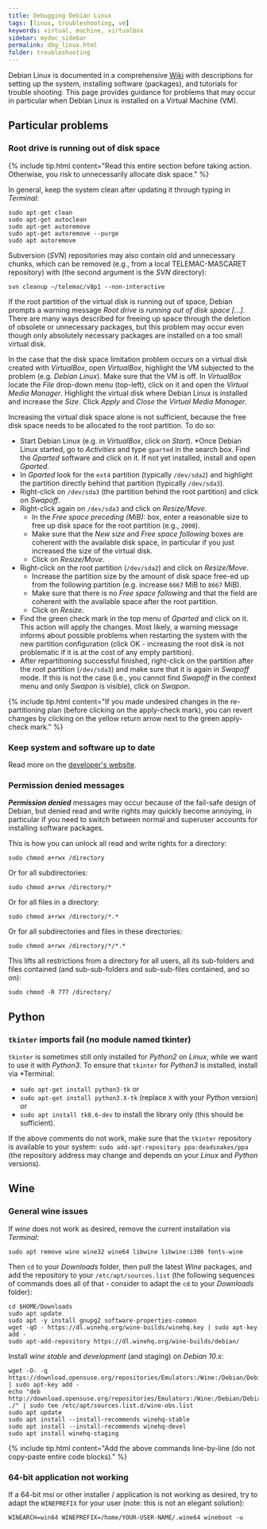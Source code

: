 ```yaml
---
title: Debugging Debian Linux
tags: [linux, troubleshooting, vm]
keywords: virtual, machine, virtualbox
sidebar: mydoc_sidebar
permalink: dbg_linux.html
folder: troubleshooting
---
```


Debian Linux is documented in a comprehensive [Wiki](https://wiki.debian.org/) with descriptions for setting up the system, installing software (packages), and tutorials for trouble shooting. This page provides guidance for problems that may occur in particular when Debian Linux is installed on a Virtual Machine (VM). 

## Particular problems

### Root drive is running out of disk space

{% include tip.html content="Read this entire section before taking action. Otherwise, you risk to unnecessarily allocate disk space." %}

In general, keep the system clean after updating it through typing in *Terminal*:

```
sudo apt-get clean
sudo apt-get autoclean
sudo apt-get autoremove
sudo apt-get autoremove --purge
sudo apt autoremove
```

Subversion (*SVN*) repositories may also contain old and unnecessary chunks, which can be removed (e.g., from a local TELEMAC-MASCARET repository) with (the second argument is the *SVN* directory):

```
svn cleanup ~/telemac/v8p1 --non-interactive
```

If the root partition of the virtual disk is running out of space, Debian prompts a warning message *Root drive is running out of disk space [...]*. There are many ways described for freeing up space through the deletion of obsolete or unnecessary packages, but this problem may occur even though only absolutely necessary packages are installed on a too small virtual disk.

In the case that the disk space limitation problem occurs on a virtual disk created with *VirtualBox*, open *VirtualBox*, highlight the VM subjected to the problem (e.g. *Debian Linux*). Make sure that the VM is off. In *VirtualBox* locate the *File* drop-down menu (top-left), click on it and open the *Virtual Media Manager*. Highlight the virtual disk where Debian Linux is installed and increase the *Size*. Click *Apply* and *Close* the *Virtual Media Manager*.

Increasing the virtual disk space alone is not sufficient, because the free disk space needs to be allocated to the root partition. To do so:
* Start Debian Linux (e.g. in *VirtualBox*, click on *Start*).
*Once Debian Linux started, go to *Activities* and type `gparted` in the search box. Find the *Gparted* software and click on it. If not yet installed, install and open *Gparted*.
* In *Gparted* look for the `ext4` partition (typically `/dev/sda2`) and highlight the partition directly behind that partition (typically `/dev/sda3`).
* Right-click on `/dev/sda3` (the partition behind the root partition) and click on *Swapoff*.
* Right-click again on `/dev/sda3` and click on *Resize/Move*.
    + In the *Free space preceding (MiB):* box, enter a reasonable size to free up disk space for the root partition (e.g., `2000`).
    + Make sure that the *New size* and *Free space following* boxes are coherent with the available disk space, in particular if you just increased the size of the virtual disk.
    + Click on *Resize/Move*.
* Right-click on the root partition (`/dev/sda2`) and click on *Resize/Move*.
    + Increase the partition size by the amount of disk space free-ed up from the following partition (e.g. increase `6667` MiB to `8667` MiB).
    + Make sure that there is no *Free space following* and that the field are coherent with the available space after the root partition.
    + Click on *Resize*.
* Find the green check mark in the top menu of *Gparted* and click on it. This action will apply the changes. Most likely, a warning message informs about possible problems when restarting the system with the new partition configuration (click OK - increasing the root disk is not problematic if it is at the cost of any empty partition).
* After repartitioning successful finished, right-click on the partition after the root partition (`/dev/sda3`) and make sure that it is again in *Swapoff* mode. If this is not the case (i.e., you cannot find *Swapoff* in the context menu and only *Swapon* is visible), click on *Swapon*.  

{% include tip.html content="If you made undesired changes in the re-partitioning plan (before clicking on the apply-check mark), you can revert changes by clicking on the yellow return arrow next to the green apply-check mark." %}


### Keep system and software up to date

Read more on the [developer's website](https://www.debian.org/doc/manuals/debian-faq/uptodate.en.html).

### Permission denied messages

***Permission denied*** messages may occur because of the fail-safe design of Debian, but denied read and write rights may quickly become annoying, in particular if you need to switch between normal and superuser accounts for installing software packages.

This is how you can unlock all read and write rights for a directory:

```
sudo chmod a+rwx /directory
```

Or for all subdirectories:

```
sudo chmod a+rwx /directory/*
```

Or for all files in a directory:

```
sudo chmod a+rwx /directory/*.*
```

Or for all subdirectories and files in these directories:
```
sudo chmod a+rwx /directory/*/*.*
```

This lifts all restrictions from a directory for all users, all its sub-folders and files contained (and sub-sub-folders and sub-sub-files contained, and so on):

```
sudo chmod -R 777 /directory/
```

## Python 

### `tkinter` imports fail (no module named tkinter)

`tkinter` is sometimes still only installed for *Python2* on *Linux*, while we want to use it with *Python3*. To ensure that `tkinter` for *Python3* is installed, install via *Terminal:
 
 * `sudo apt-get install python3-tk`  or 
 * `sudo apt-get install python3.X-tk` (replace `X` with your *Python* version) or
 * `sudo apt install tk8.6-dev` to install the library only (this should be sufficient). 
 
 If the above comments do not work, make sure that the `tkinter` repository is available to your system: `sudo add-apt-repository ppa:deadsnakes/ppa` (the repository address may change and depends on your *Linux* and *Python* versions).
 
## Wine

### General wine issues
If *wine* does not work as desired, remove the current installation via *Terminal*:

```
sudo apt remove wine wine32 wine64 libwine libwine:i386 fonts-wine
```

Then `cd` to your *Downloads* folder, then pull the latest *Wine* packages, and add the repository to your `/etc/apt/sources.list` (the following sequences of commands does all of that - consider to adapt the `cd` to your *Downloads* folder):

```
cd $HOME/Downloads
sudo apt update
sudo apt -y install gnupg2 software-properties-common
wget -qO - https://dl.winehq.org/wine-builds/winehq.key | sudo apt-key add -
sudo apt-add-repository https://dl.winehq.org/wine-builds/debian/
```

Install *wine* *stable* and *development* (and staging) on *Debian 10.x*:

```
wget -O- -q https://download.opensuse.org/repositories/Emulators:/Wine:/Debian/Debian_10/Release.key | sudo apt-key add -    
echo "deb http://download.opensuse.org/repositories/Emulators:/Wine:/Debian/Debian_10 ./" | sudo tee /etc/apt/sources.list.d/wine-obs.list
sudo apt update
sudo apt install --install-recommends winehq-stable
sudo apt install --install-recommends winehq-devel
sudo apt install winehq-staging
```  

{% include tip.html content="Add the above commands line-by-line (do not copy-paste entire code blocks)." %}

### 64-bit application not working

If a 64-bit *msi* or other installer / application is not working as desired, try to adapt the `WINEPREFIX` for your user (note: this is not an elegant solution):

```
WINEARCH=win64 WINEPREFIX=/home/YOUR-USER-NAME/.wine64 wineboot -u
```
